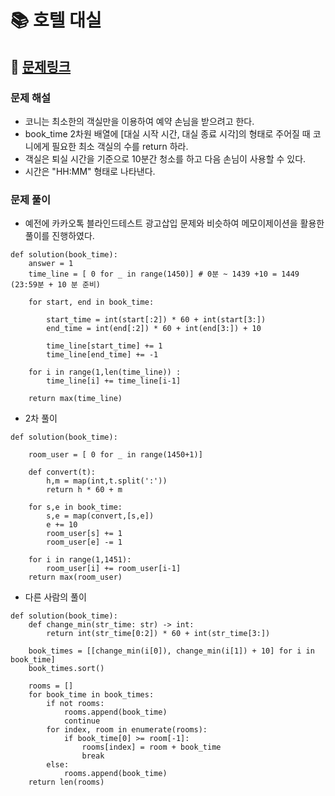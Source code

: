 
# 📚 호텔 대실

## 📌 [문제링크](https://school.programmers.co.kr/learn/courses/30/lessons/155651)

### 문제 해설

- 코니는 최소한의 객실만을 이용하여 예약 손님을 받으려고 한다.
- book_time 2차원 배열에 \[대실 시작 시간, 대실 종료 시각\]의 형태로 주어질 때 코니에게 필요한 최소 객실의 수를 return 하라.
- 객실은 퇴실 시간을 기준으로 10분간 청소를 하고 다음 손님이 사용할 수 있다.
- 시간은 "HH:MM" 형태로 나타낸다.

### 문제 풀이

- 예전에 카카오톡 블라인드테스트 광고삽입 문제와 비슷하여 메모이제이션을 활용한 풀이를 진행하였다.

```
def solution(book_time):
    answer = 1
    time_line = [ 0 for _ in range(1450)] # 0분 ~ 1439 +10 = 1449 (23:59분 + 10 분 준비)
    
    for start, end in book_time:
        
        start_time = int(start[:2]) * 60 + int(start[3:])
        end_time = int(end[:2]) * 60 + int(end[3:]) + 10
        
        time_line[start_time] += 1
        time_line[end_time] += -1
    
    for i in range(1,len(time_line)) :    
        time_line[i] += time_line[i-1]
        
    return max(time_line)
```

- 2차 풀이

```
def solution(book_time):
    
    room_user = [ 0 for _ in range(1450+1)]
    
    def convert(t):
        h,m = map(int,t.split(':'))
        return h * 60 + m
    
    for s,e in book_time:
        s,e = map(convert,[s,e])
        e += 10
        room_user[s] += 1
        room_user[e] -= 1
        
    for i in range(1,1451):
        room_user[i] += room_user[i-1]
    return max(room_user)
```

- 다른 사람의 풀이

```
def solution(book_time):
    def change_min(str_time: str) -> int:
        return int(str_time[0:2]) * 60 + int(str_time[3:])

    book_times = [[change_min(i[0]), change_min(i[1]) + 10] for i in book_time]
    book_times.sort()

    rooms = []
    for book_time in book_times:
        if not rooms:
            rooms.append(book_time)
            continue
        for index, room in enumerate(rooms):
            if book_time[0] >= room[-1]:
                rooms[index] = room + book_time
                break
        else:
            rooms.append(book_time)
    return len(rooms)
```
